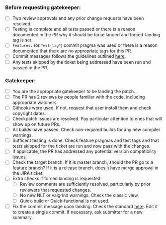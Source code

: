 ### Before requesting gatekeeper:

* [ ] Two review approvals and any prior change requests have been resolved.
* [ ] Testing is complete and all tests passed or there is a reason documented in the PR why it should be force landed and forced-landing tag is set.
* [ ] `Features:` (or `Test-tag*`) commit pragma was used or there is a reason documented that there are no appropriate tags for this PR.
* [ ] Commit messages follows the guidelines outlined [here](https://daosio.atlassian.net/wiki/spaces/DC/pages/11133911069/Commit+Comments).
* [ ] Any tests skipped by the ticket being addressed have been run and passed in the PR.

### Gatekeeper:

* [ ] You are the appropriate gatekeeper to be landing the patch.
* [ ] The PR has 2 reviews by people familiar with the code, including appropriate watchers.
* [ ] Githooks were used. If not, request that user install them and check copyright dates.
* [ ] Checkpatch issues are resolved.  Pay particular attention to ones that will show up on future PRs.
* [ ] All builds have passed.  Check non-required builds for any new compiler warnings.
* [ ] Sufficent testing is done. Check feature pragmas and test tags and that tests skipped for the ticket are run and now pass with the changes.
* [ ] If applicable, the PR has addressed any potential version compatibility issues.
* [ ] Check the target branch.   If it is master branch, should the PR go to a feature branch?  If it is a release branch, does it have merge approval in the JIRA ticket.
* [ ] Extra checks if forced landing is requested
  * [ ] Review comments are sufficiently resolved, particularly by prior reviewers that requested changes.
  * [ ] No new NLT or valgrind warnings.  Check the classic view.
  * [ ] Quick-build or Quick-functional is not used.
* [ ] Fix the commit message upon landing. Check the standard [here](https://daosio.atlassian.net/wiki/spaces/DC/pages/11133911069/Commit+Comments). Edit it to create a single commit. If necessary, ask submitter for a new summary.
